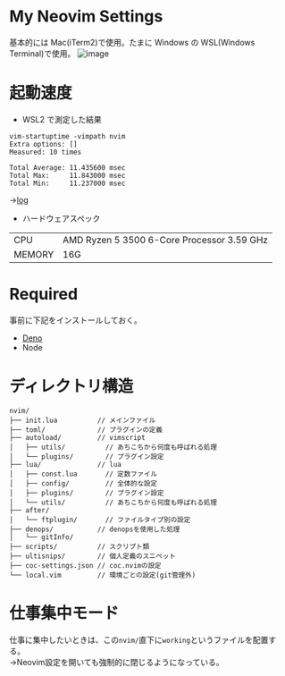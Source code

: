 # My Neovim Settings

基本的には Mac(iTerm2)で使用。たまに Windows の WSL(Windows Terminal)で使用。
![image](https://github.com/ukiuki-engineer/nvim/assets/101523180/3aebf65a-4200-43fb-a921-b2eac3eb585c)

# 起動速度

- WSL2 で測定した結果

```
vim-startuptime -vimpath nvim
Extra options: []
Measured: 10 times

Total Average: 11.435600 msec
Total Max:     11.843000 msec
Total Min:     11.237000 msec
```

→[log](https://github.com/ukiuki-engineer/nvim/blob/master/vim-startuptime.log)

- ハードウェアスペック

|        |                                            |
| ------ | ------------------------------------------ |
| CPU    | AMD Ryzen 5 3500 6-Core Processor 3.59 GHz |
| MEMORY | 16G                                        |

# Required

事前に下記をインストールしておく。

- [Deno](https://deno.com/)
- Node

# ディレクトリ構造

```
nvim/
├── init.lua          // メインファイル
├── toml/             // プラグインの定義
├── autoload/         // vimscript
│   ├── utils/          // あちこちから何度も呼ばれる処理
│   └── plugins/        // プラグイン設定
├── lua/              // lua
│   ├── const.lua       // 定数ファイル
│   ├── config/         // 全体的な設定
│   ├── plugins/        // プラグイン設定
│   └── utils/          // あちこちから何度も呼ばれる処理
├── after/
│   └── ftplugin/       // ファイルタイプ別の設定
├── denops/           // denopsを使用した処理
│   └── gitInfo/
├── scripts/          // スクリプト類
├── ultisnips/        // 個人定義のスニペット
├── coc-settings.json // coc.nvimの設定
└── local.vim         // 環境ごとの設定(git管理外)
```


# 仕事集中モード

仕事に集中したいときは、この`nvim/`直下に`working`というファイルを配置する。  
→Neovim設定を開いても強制的に閉じるようになっている。

